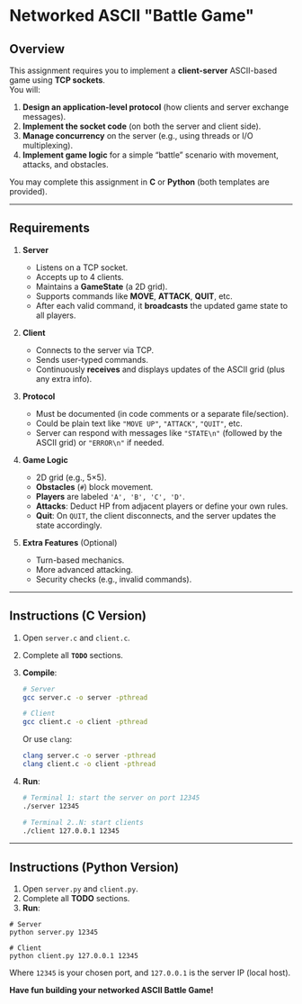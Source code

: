 # Networked ASCII "Battle Game"

## Overview

This assignment requires you to implement a **client-server** ASCII-based game using **TCP sockets**.  
You will:
1. **Design an application-level protocol** (how clients and server exchange messages).
2. **Implement the socket code** (on both the server and client side).
3. **Manage concurrency** on the server (e.g., using threads or I/O multiplexing).
4. **Implement game logic** for a simple “battle” scenario with movement, attacks, and obstacles.

You may complete this assignment in **C** or **Python** (both templates are provided).

---

## Requirements

1. **Server**
    - Listens on a TCP socket.
    - Accepts up to 4 clients.
    - Maintains a **GameState** (a 2D grid).
    - Supports commands like **MOVE**, **ATTACK**, **QUIT**, etc.
    - After each valid command, it **broadcasts** the updated game state to all players.

2. **Client**
    - Connects to the server via TCP.
    - Sends user-typed commands.
    - Continuously **receives** and displays updates of the ASCII grid (plus any extra info).

3. **Protocol**
    - Must be documented (in code comments or a separate file/section).
    - Could be plain text like `"MOVE UP"`, `"ATTACK"`, `"QUIT"`, etc.
    - Server can respond with messages like `"STATE\n"` (followed by the ASCII grid) or `"ERROR\n"` if needed.

4. **Game Logic**
    - 2D grid (e.g., 5×5).
    - **Obstacles** (`#`) block movement.
    - **Players** are labeled `'A', 'B', 'C', 'D'`.
    - **Attacks**: Deduct HP from adjacent players or define your own rules.
    - **Quit**: On `QUIT`, the client disconnects, and the server updates the state accordingly.

5. **Extra Features** (Optional)
    - Turn-based mechanics.
    - More advanced attacking.
    - Security checks (e.g., invalid commands).

---

## Instructions (C Version)

1. Open `server.c` and `client.c`.
2. Complete all **`TODO`** sections.
3. **Compile**:
   ```bash
   # Server
   gcc server.c -o server -pthread

   # Client
   gcc client.c -o client -pthread
   ```
   
    Or use `clang`:

    ```bash
    clang server.c -o server -pthread
    clang client.c -o client -pthread
    ```

4. **Run**:
    ```bash
    # Terminal 1: start the server on port 12345
    ./server 12345

    # Terminal 2..N: start clients
    ./client 127.0.0.1 12345
    ```
   
---

## Instructions (Python Version)

1. Open `server.py` and `client.py`.
2. Complete all **TODO** sections.
3. **Run**:
```shell
# Server
python server.py 12345

# Client
python client.py 127.0.0.1 12345
```
Where `12345` is your chosen port, and `127.0.0.1` is the server IP (local host).

**Have fun building your networked ASCII Battle Game!**
